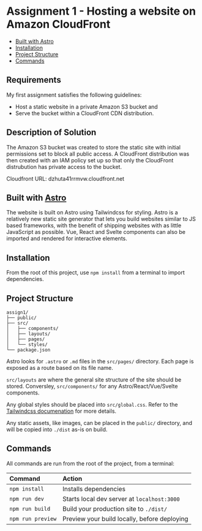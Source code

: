 # Assignment 1 - Hosting a website on Amazon CloudFront

* [Built with Astro](#built-with-astro)
* [Installation](#installation)
* [Project Structure](#project-structure)
* [Commands](#commands)

## Requirements

My first assignment satisfies the following guidelines:

- Host a static website in a private Amazon S3 bucket and
- Serve the bucket within a CloudFront CDN distribution.

## Description of Solution

The Amazon S3 bucket was created to store the static site with initial permissions set to block all public access. A CloudFront distribution was then created with an IAM policy set up so that only the CloudFront distrubution has private access to the bucket.

Cloudfront URL: dzhuta41rrmvw.cloudfront.net

## Built with [Astro](https://astro.build)

The website is built on Astro using Tailwindcss for styling. Astro is a relatively new static site generator that lets you build websites similar to JS based frameworks, with the benefit of shipping websites with as little JavaScript as possible. Vue, React and Svelte components can also be imported and rendered for interactive elements.

## Installation

From the root of this project, use `npm install` from a terminal to import dependencies.

## Project Structure

```
assign1/
├── public/
├── src/
│   ├── components/
│   ├── layouts/
│   ├── pages/
│   └── styles/
└── package.json
```

Astro looks for `.astro` or `.md` files in the `src/pages/` directory. Each page is exposed as a route based on its file name.

`src/layouts` are where the general site structure of the site should be stored. Conversley, `src/components/` for any Astro/React/Vue/Svelte components.

Any global styles should be placed into `src/global.css`. Refer to the [Tailwindcss documenation](https://tailwindcss.com/docs/) for more details.

Any static assets, like images, can be placed in the `public/` directory, and will be copied into `./dist` as-is on build.

## Commands

All commands are run from the root of the project, from a terminal:

| Command           | Action                                       |
|:----------------  |:-------------------------------------------- |
| `npm install`     | Installs dependencies                        |
| `npm run dev`     | Starts local dev server at `localhost:3000`  |
| `npm run build`   | Build your production site to `./dist/`      |
| `npm run preview` | Preview your build locally, before deploying |
